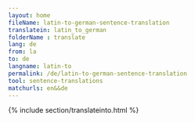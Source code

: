 ```yaml
---
layout: home
fileName: latin-to-german-sentence-translation
translatein: latin_to_german
folderName : translate
lang: de
from: la
to: de
langname: latin-to
permalink: /de/latin-to-german-sentence-translation
tool: sentence-translations
matchurls: en&&de
---
```

{% include section/translateinto.html %}
